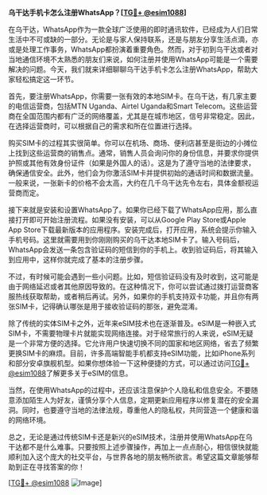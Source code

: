 **乌干达手机卡怎么注册WhatsApp？[[TG💪+ @esim1088](https://t.me/s/esim1088)]**

在乌干达，WhatsApp作为一款全球广泛使用的即时通讯软件，已经成为人们日常生活中不可或缺的一部分。无论是与家人保持联系，还是与朋友分享生活点滴，亦或是处理工作事务，WhatsApp都扮演着重要角色。然而，对于初到乌干达或者对当地通信环境不太熟悉的朋友们来说，如何注册并使用WhatsApp可能是一个需要解决的问题。今天，我们就来详细聊聊乌干达手机卡怎么注册WhatsApp，帮助大家轻松搞定这一环节。

首先，要注册WhatsApp，你需要一张有效的本地SIM卡。在乌干达，有几家主要的电信运营商，包括MTN Uganda、Airtel Uganda和Smart Telecom。这些运营商在全国范围内都有广泛的网络覆盖，尤其是在城市地区，信号非常稳定。因此，在选择运营商时，可以根据自己的需求和所在位置进行选择。

购买SIM卡的过程其实很简单。你可以在机场、商场、便利店甚至是街边的小摊位上找到这些运营商的销售点。通常，销售人员会询问你的身份信息，并要求你提供护照或其他有效身份证件（如果是外国人的话）。这是为了遵守当地的法律要求，确保通信安全。此外，他们会为你激活SIM卡并提供初始的通话时间和数据流量。一般来说，一张新卡的价格不会太高，大约在几千乌干达先令左右，具体金额视运营商而定。

接下来就是安装和设置WhatsApp了。如果你已经下载了WhatsApp应用，那么直接打开即可开始注册流程。如果没有安装，可以从Google Play Store或Apple App Store下载最新版本的应用程序。安装完成后，打开应用，系统会提示你输入手机号码。这里就需要用到你刚刚购买的乌干达本地SIM卡了。输入号码后，WhatsApp会发送一条包含验证码的短信到你的手机上。收到验证码后，将其输入到应用中，这样你就完成了基本的注册步骤。

不过，有时候可能会遇到一些小问题。比如，短信验证码没有及时收到，这可能是由于网络延迟或者其他原因导致的。在这种情况下，你可以尝试通过拨打运营商客服热线获取帮助，或者稍后再试。另外，如果你的手机支持双卡功能，并且你有两张SIM卡，记得确认哪张是用于接收验证码的那张，避免混淆。

除了传统的实体SIM卡之外，近年来eSIM技术也在逐渐普及。eSIM是一种嵌入式SIM卡，不需要物理卡片就能实现网络连接。对于经常旅行的人来说，eSIM无疑是一个非常方便的选择。它允许用户快速切换不同的国家和地区网络，省去了频繁更换SIM卡的麻烦。目前，许多高端智能手机都支持eSIM功能，比如iPhone系列和部分安卓旗舰机型。如果你想体验一下这种便捷的方式，可以通过访问[TG💪+ @esim1088](https://t.me/s/esim1088)了解更多关于eSIM的信息。

当然，在使用WhatsApp的过程中，还应该注意保护个人隐私和信息安全。不要随意添加陌生人为好友，谨慎分享个人信息，定期更新应用程序以修复潜在的安全漏洞。同时，也要遵守当地的法律法规，尊重他人的隐私权，共同营造一个健康和谐的网络环境。

总之，无论是通过传统SIM卡还是新兴的eSIM技术，注册并使用WhatsApp在乌干达都不是什么难事。只要按照上述步骤操作，再加上一点点耐心，相信很快就能顺利加入这个庞大的社交平台，与世界各地的朋友畅所欲言。希望这篇文章能够帮助到正在寻找答案的你！

[[TG💪+ @esim1088](https://t.me/s/esim1088) ![Image](https://i.postimg.cc/4NQfJmqS/Snipaste-2025-05-13-00-14-12.png)]